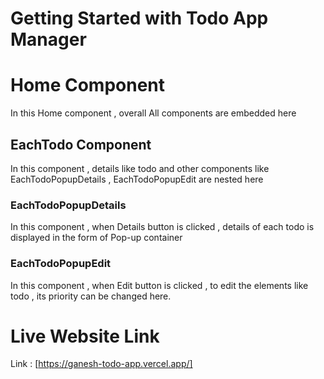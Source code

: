 # Getting Started with Todo App Manager

# Home Component

In this Home component , overall All components are embedded here

## EachTodo Component

In this component , details like todo and other components like EachTodoPopupDetails , EachTodoPopupEdit are nested here

### EachTodoPopupDetails
In this component , when Details button is clicked , details of each todo is displayed in the form of Pop-up container

### EachTodoPopupEdit 
In this component , when Edit button is clicked , to edit the elements like todo , its priority can be changed here.

# Live Website Link
Link : [https://ganesh-todo-app.vercel.app/]
